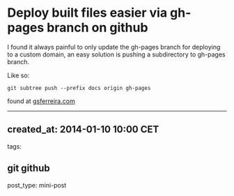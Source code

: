 # Deploy built files easier via gh-pages branch on github

I found it always painful to only update the gh-pages branch for
deploying to a custom domain, an easy solution is pushing a
subdirectory to gh-pages branch.

Like so:

    git subtree push --prefix docs origin gh-pages

found at [gsferreira.com](http://gsferreira.com/archive/2014/06/update-github-pages-using-a-project-subfolder/)

---
created_at: 2014-01-10 10:00 CET
---
tags:

git
github
---
post_type: mini-post
